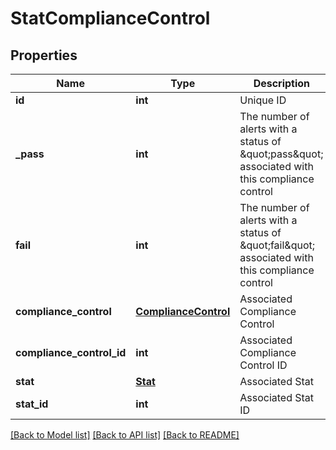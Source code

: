 # StatComplianceControl

## Properties
Name | Type | Description | Notes
------------ | ------------- | ------------- | -------------
**id** | **int** | Unique ID | [optional] 
**_pass** | **int** | The number of alerts with a status of \&quot;pass\&quot; associated with this compliance control | [optional] 
**fail** | **int** | The number of alerts with a status of \&quot;fail\&quot; associated with this compliance control | [optional] 
**compliance_control** | [**ComplianceControl**](ComplianceControl.md) | Associated Compliance Control | [optional] 
**compliance_control_id** | **int** | Associated Compliance Control ID | [optional] 
**stat** | [**Stat**](Stat.md) | Associated Stat | [optional] 
**stat_id** | **int** | Associated Stat ID | [optional] 

[[Back to Model list]](../README.md#documentation-for-models) [[Back to API list]](../README.md#documentation-for-api-endpoints) [[Back to README]](../README.md)


